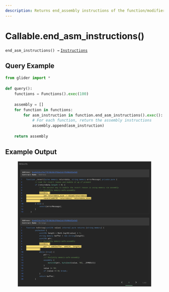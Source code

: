 ```yaml
---
description: Returns end_assembly instructions of the function/modifier.
---
```


# Callable.end\_asm\_instructions()

`end_asm_instructions() →` [`Instructions`](../instructions/)

## Query Example

```python
from glider import *

def query():
    functions = Functions().exec(100)

    assembly = []
    for function in functions:
        for asm_instruction in function.end_asm_instructions().exec():
            # For each function, return the assembly instructions
            assembly.append(asm_instruction)

    return assembly
```

## Example Output

<figure><img src="../../.gitbook/assets/image (3) (1) (1) (1) (1) (1) (1) (1) (1) (1) (1) (1).png" alt=""><figcaption></figcaption></figure>
